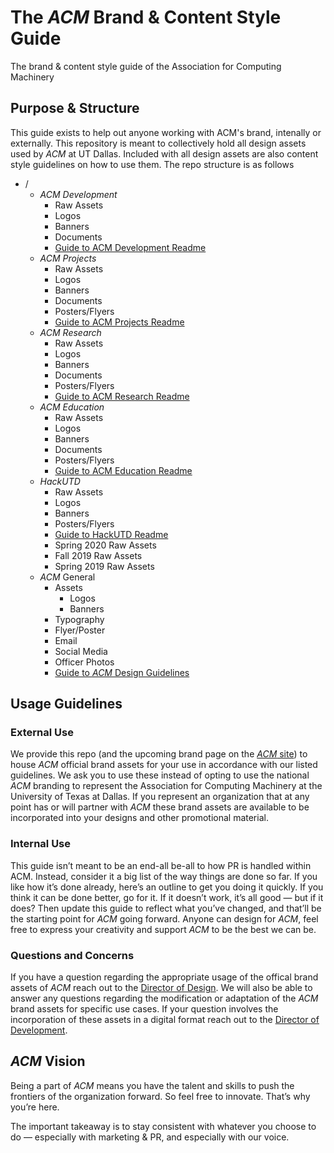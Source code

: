 # The _ACM_ Brand &amp; Content Style Guide
The brand &amp; content style guide of the Association for Computing Machinery

## Purpose & Structure
This guide exists to help out anyone working with ACM's brand, intenally or externally. This repository is meant to collectively hold all design assets used by _ACM_ at UT Dallas. Included with all design assets are also content style guidelines on how to use them. The repo structure is as follows

 - /
   - _ACM Development_
     - Raw Assets
     - Logos
     - Banners
     - Documents
     - [Guide to ACM Development Readme](/ACM%20Development/ACM_Development.md)
   - _ACM Projects_
     - Raw Assets
     - Logos
     - Banners
     - Documents
     - Posters/Flyers
     - [Guide to ACM Projects Readme](/ACM%20Projects/ACM_Projects.md)
   - _ACM Research_
     - Raw Assets
     - Logos
     - Banners
     - Documents
     - Posters/Flyers
     - [Guide to ACM Research Readme](/ACM%20Research/ACM_Research.md)
   - _ACM Education_
     - Raw Assets
     - Logos
     - Banners
     - Documents
     - Posters/Flyers
     - [Guide to ACM Education Readme](/ACM%20Education/ACM_Education.md)
   - _HackUTD_
     - Raw Assets
     - Logos
     - Banners
     - Posters/Flyers
     - [Guide to HackUTD Readme](/HackUTD/HackUTD.md)
     - Spring 2020 Raw Assets
     - Fall 2019 Raw Assets
     - Spring 2019 Raw Assets
   - _ACM_ General
     - Assets
       - Logos
       - Banners
     - Typography
     - Flyer/Poster
     - Email
     - Social Media
     - Officer Photos
     - [Guide to _ACM_ Design Guidelines](/ACM%20General/ACM_Design.md)

## Usage Guidelines

### External Use
We provide this repo (and the upcoming brand page on the [_ACM_ site](https://www.acmutd.co)) to house _ACM_ official brand assets for your use in accordance with our listed guidelines. We ask you to use these instead of opting to use the national _ACM_ branding to represent the Association for Computing Machinery at the University of Texas at Dallas. If you represent an organization that at any point has or will partner with _ACM_ these brand assets are available to be incorporated into your designs and other promotional material.

### Internal Use
This guide isn’t meant to be an end-all be-all to how PR is handled within ACM. Instead, consider it a big list of the way things are done so far. If you like how it’s done already, here’s an outline to get you doing it quickly. If you think it can be done better, go for it. If it doesn’t work, it’s all good — but if it does? Then update this guide to reflect what you’ve changed, and that’ll be the starting point for _ACM_ going forward. Anyone can design for _ACM_, feel free to express your creativity and support _ACM_ to be the best we can be.

### Questions and Concerns

If you have a question regarding the appropriate usage of the offical brand assets of _ACM_ reach out to the [Director of Design](mailto:contact@acmutd.co). We will also be able to answer any questions regarding the modification or adaptation of the _ACM_ brand assets for specific use cases. If your question involves the incorporation of these assets in a digital format reach out to the [Director of Development](mailto:development@acmutd.co). 

## _ACM_ Vision

Being a part of _ACM_ means you have the talent and skills to push the frontiers of the organization forward. So feel free to innovate. That’s why you’re here. 

The important takeaway is to stay consistent with whatever you choose to do — especially with marketing & PR, and especially with our voice. 

